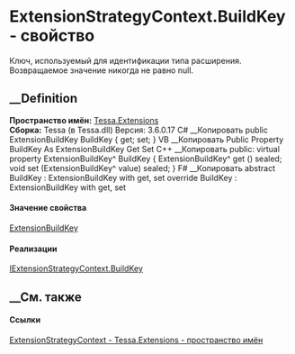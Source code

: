 # ExtensionStrategyContext.BuildKey - свойство
Ключ, используемый для идентификации типа расширения. Возвращаемое значение
никогда не равно null.
## __Definition
 **Пространство имён:** [Tessa.Extensions](N_Tessa_Extensions.htm)  
 **Сборка:** Tessa (в Tessa.dll) Версия: 3.6.0.17
C# __Копировать
     public ExtensionBuildKey BuildKey { get; set; }
VB __Копировать
     Public Property BuildKey As ExtensionBuildKey
    	Get
    	Set
C++ __Копировать
     public:
    virtual property ExtensionBuildKey^ BuildKey {
    	ExtensionBuildKey^ get () sealed;
    	void set (ExtensionBuildKey^ value) sealed;
    }
F# __Копировать
     abstract BuildKey : ExtensionBuildKey with get, set
    override BuildKey : ExtensionBuildKey with get, set
#### Значение свойства
[ExtensionBuildKey](T_Tessa_Extensions_ExtensionBuildKey.htm)
#### Реализации
[IExtensionStrategyContext.BuildKey](P_Tessa_Extensions_IExtensionStrategyContext_BuildKey.htm)  
##  __См. также
#### Ссылки
[ExtensionStrategyContext - ](T_Tessa_Extensions_ExtensionStrategyContext.htm)
[Tessa.Extensions - пространство имён](N_Tessa_Extensions.htm)
